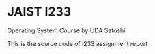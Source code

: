 # JAIST I233
Operating System Course by UDA Satoshi

This is the source code of i233 assignment report
